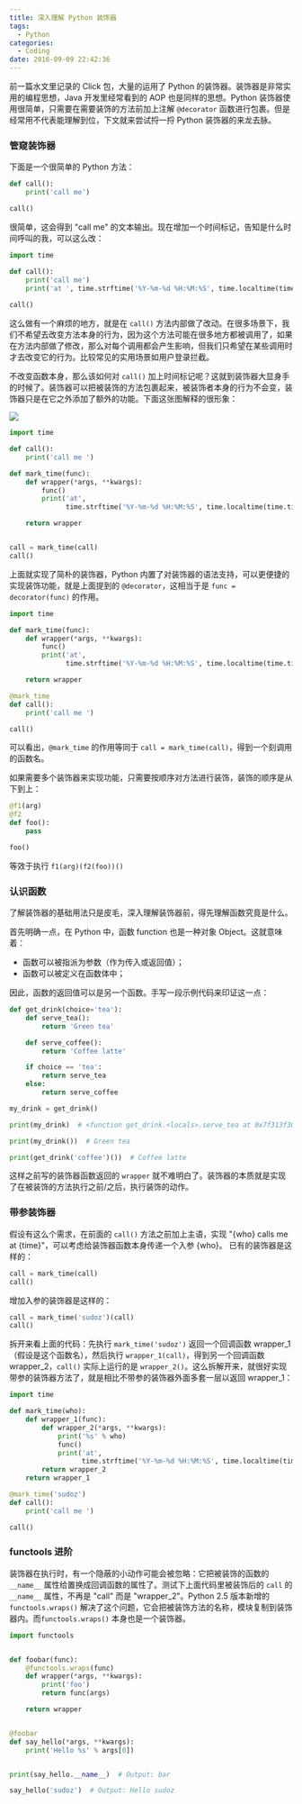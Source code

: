 ```yaml
---
title: 深入理解 Python 装饰器
tags:
  - Python
categories:
  - Coding
date: 2016-09-09 22:42:36
---
```



前一篇水文里记录的 Click 包，大量的运用了 Python 的装饰器。装饰器是非常实用的编程思想，Java 开发里经常看到的 AOP 也是同样的思想。Python 装饰器使用很简单，只需要在需要装饰的方法前加上注解 `@decorator` 函数进行包裹。但是经常用不代表能理解到位，下文就来尝试捋一捋 Python 装饰器的来龙去脉。

<!-- more -->

### 管窥装饰器

下面是一个很简单的 Python 方法：

```python
def call():
    print('call me')

call()
```

很简单，这会得到 "call me" 的文本输出。现在增加一个时间标记，告知是什么时间呼叫的我，可以这么改：

```python
import time

def call():
    print('call me')
    print('at ', time.strftime('%Y-%m-%d %H:%M:%S', time.localtime(time.time()))))
          
call()
```

这么做有一个麻烦的地方，就是在 `call()` 方法内部做了改动。在很多场景下，我们不希望去改变方法本身的行为，因为这个方法可能在很多地方都被调用了，如果在方法内部做了修改，那么对每个调用都会产生影响，但我们只希望在某些调用时才去改变它的行为。比较常见的实用场景如用户登录拦截。

不改变函数本身，那么该如何对 `call()` 加上时间标记呢？这就到装饰器大显身手的时候了。装饰器可以把被装饰的方法包裹起来，被装饰者本身的行为不会变，装饰器只是在它之外添加了额外的功能。下面这张图解释的很形象：

![](https://o70e8d1kb.qnssl.com/qxf2-gun-decorator1.jpg)

```python
import time

def call():
    print('call me ')

def mark_time(func):
    def wrapper(*args, **kwargs):
        func()
        print('at',
              time.strftime('%Y-%m-%d %H:%M:%S', time.localtime(time.time())))

    return wrapper


call = mark_time(call)
call()
```

上面就实现了简朴的装饰器，Python 内置了对装饰器的语法支持，可以更便捷的实现装饰功能，就是上面提到的 `@decorator`，这相当于是 `func = decorator(func)` 的作用。

```python
import time

def mark_time(func):
    def wrapper(*args, **kwargs):
        func()
        print('at',
              time.strftime('%Y-%m-%d %H:%M:%S', time.localtime(time.time())))

    return wrapper

@mark_time
def call():
    print('call me ')

call()
```

可以看出，`@mark_time` 的作用等同于 `call = mark_time(call)`，得到一个刻调用的函数名。

如果需要多个装饰器来实现功能，只需要按顺序对方法进行装饰，装饰的顺序是从下到上：

```python
@f1(arg)
@f2
def foo():
    pass

foo()
```

等效于执行 `f1(arg)(f2(foo))()`

### 认识函数

了解装饰器的基础用法只是皮毛，深入理解装饰器前，得先理解函数究竟是什么。

首先明确一点，在 Python 中，函数 function 也是一种对象 Object。这就意味着：
  - 函数可以被指派为参数（作为传入或返回值）；
  - 函数可以被定义在函数体中；

因此，函数的返回值可以是另一个函数。手写一段示例代码来印证这一点：

```python
def get_drink(choice='tea'):
    def serve_tea():
        return 'Green tea'

    def serve_coffee():
        return 'Coffee latte'

    if choice == 'tea':
        return serve_tea
    else:
        return serve_coffee

my_drink = get_drink()

print(my_drink)  # <function get_drink.<locals>.serve_tea at 0x7f313f307f28>

print(my_drink())  # Green tea

print(get_drink('coffee')())  # Coffee latte
```

这样之前写的装饰器函数返回的 `wrapper` 就不难明白了。装饰器的本质就是实现了在被装饰的方法执行之前/之后，执行装饰的动作。

### 带参装饰器

假设有这么个需求，在前面的 `call()` 方法之前加上主语，实现 "{who} calls me at {time}"，可以考虑给装饰器函数本身传递一个入参 {who}。
已有的装饰器是这样的：

```python
call = mark_time(call)
call()
```

增加入参的装饰器是这样的：

```python
call = mark_time('sudoz')(call)
call()
```

拆开来看上面的代码：先执行 `mark_time('sudoz')` 返回一个回调函数 wrapper\_1（假设是这个函数名），然后执行 `wrapper_1(call)`，得到另一个回调函数 wrapper\_2，`call()` 实际上运行的是 `wrapper_2()`。这么拆解开来，就很好实现带参的装饰器方法了，就是相比不带参的装饰器外面多套一层以返回 wrapper\_1：

```python
import time

def mark_time(who):
    def wrapper_1(func):
        def wrapper_2(*args, **kwargs):
            print('%s' % who)
            func()
            print('at',
                  time.strftime('%Y-%m-%d %H:%M:%S', time.localtime(time.time())))
        return wrapper_2
    return wrapper_1

@mark_time('sudoz')
def call():
    print('call me ')

call()
```

### functools 进阶

装饰器在执行时，有一个隐蔽的小动作可能会被忽略：它把被装饰的函数的 `__name__` 属性给置换成回调函数的属性了。测试下上面代码里被装饰后的 `call` 的 `__name__` 属性，不再是 "call" 而是 "wrapper_2"。Python 2.5 版本新增的 `functools.wraps()` 解决了这个问题，它会把被装饰方法的名称，模块复制到装饰器内。而`functools.wraps()` 本身也是一个装饰器。

```python
import functools


def foobar(func):
    @functools.wraps(func)
    def wrapper(*args, **kwargs):
        print('foo')
        return func(args)

    return wrapper


@foobar
def say_hello(*args, **kwargs):
    print('Hello %s' % args[0])


print(say_hello.__name__)  # Output: bar

say_hello('sudoz')  # Output: Hello sudoz
```
